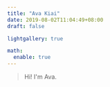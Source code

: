 ```yaml
---
title: "Ava Kiai"
date: 2019-08-02T11:04:49+08:00
draft: false

lightgallery: true

math:
  enable: true
---
```


> Hi! I'm Ava. 